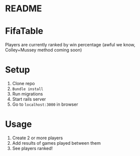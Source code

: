 # README

FifaTable
===================
Players are currently ranked by win percentage (awful we know, Colley+Mussey method coming soon)

# Setup
 1. Clone repo
 2. `Bundle install`
 3. Run migrations
 4. Start rails server
 5. Go to `localhost:3000` in browser

# Usage
 1. Create 2 or more players
 2. Add results of games played between them
 3. See players ranked!
